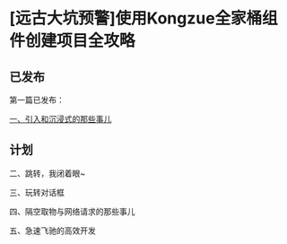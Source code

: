 # [远古大坑预警]使用Kongzue全家桶组件创建项目全攻略

## 已发布
第一篇已发布：

[一、引入和沉浸式的那些事儿](https://www.jianshu.com/p/fac880bba8e6)

## 计划

二、跳转，我闭着眼~

三、玩转对话框

四、隔空取物与网络请求的那些事儿

五、急速飞驰的高效开发
